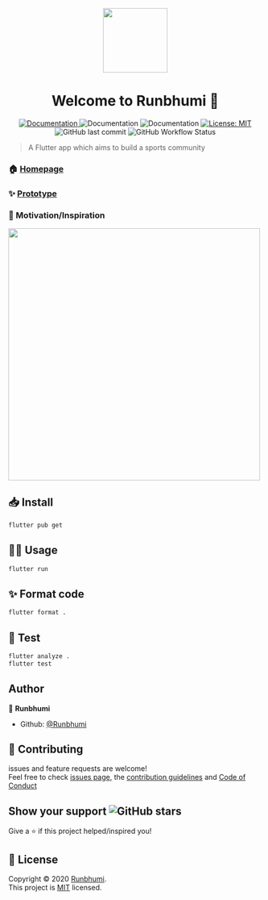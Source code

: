 <p align="center"><img align="center" src="./assets/icon/icon.png" height="128" /></p>
<h1 align="center">Welcome to Runbhumi 👋</h1>
<p align="center">
  <a href="../Runbhumi/documentation/auth.md" target="_blank">
    <img alt="Documentation" src="https://img.shields.io/badge/documentation-yes-brightgreen.svg" />
  </a>
  <img alt="Documentation" src="https://img.shields.io/badge/-Flutter-blue?&logo=flutter" />
  <img alt="Documentation" src="https://img.shields.io/badge/-Firebase-blue?&logo=firebase" />
  <a href="https://github.com/Runbhumi/Runbhumi/blob/master/LICENSE" target="_blank">
    <img alt="License: MIT" src="https://img.shields.io/badge/License-AGPL-yellow.svg" />
  </a>
  <img alt="GitHub last commit" src="https://img.shields.io/github/last-commit/Runbhumi/Runbhumi">
    <img alt="GitHub Workflow Status" src="https://img.shields.io/github/workflow/status/Runbhumi/Runbhumi/Flutter%20CI?logo=dart&logoColor=lightblue">
</p>

> A Flutter app which aims to build a sports community

### 🏠 [Homepage](https://runbhumi-website.vercel.app)

### ✨ [Prototype](https://www.figma.com/proto/LB4Ovc0vF92Q0twfrBacfa/Runbhumi?node-id=3%3A198&viewport=-537%2C287%2C0.35181379318237305&scaling=scale-down)

### 💪 Motivation/Inspiration

<img src="./documentation/Problem_statement_by_tanmay_bhat.jpeg" height="500" />


## 📥 Install

```sh
flutter pub get
```

## 👷‍♂️ Usage

```sh
flutter run
```

## ✨ Format code

```sh
flutter format .
```

## 🧪 Test

```sh
flutter analyze .
flutter test
```
  
</details>

## Author

🏢 **Runbhumi**

- Github: [@Runbhumi](https://github.com/Runbhumi)


## 🤝 Contributing

issues and feature requests are welcome!<br />Feel free to check [issues page](https://github.com/Runbhumi/Runbhumi/issues), the [contribution guidelines](CONTRIBUTING.md) and [Code of Conduct](CODE_OF_CONDUCT.md)

## Show your support <img alt="GitHub stars" src="https://img.shields.io/github/stars/Runbhumi/Runbhumi?style=social">

Give a ⭐️ if this project helped/inspired you!

## 📝 License

Copyright © 2020 [Runbhumi](https://github.com/Runbhumi).<br />
This project is [MIT](https://github.com/Runbhumi/Runbhumi/blob/master/LICENSE) licensed.

